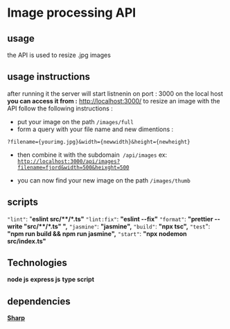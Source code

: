 ﻿# Image processing API
## usage
the API is used to resize  .jpg images

## usage instructions
after running it the server will start listnenin on port : 3000 on the local host 
**you can access it from :**
[http://localhost:3000/](http://localhost:3000/)
to resize an image with the API follow the following instructions :

 - put your image on the path `/images/full`
 - form a query with your file name and new dimentions :
	

  `?filename={yourimg.jpg}&width={newwidth}&height={newheight}` 
  

 - then combine it with the subdomain` /api/images` 
 ex:
 [`http://localhost:3000/api/images?filename=fjord&width=500&heixght=500`](%60http://localhost:3000/api/images?filename=fjord&width=500&heixght=500%60)
 

 - you can now find your new image on the path `/images/thumb`

## scripts
`"lint"`: "**eslint src/\*\*/\*.ts"**
`"lint:fix"`: **"eslint --fix"**
`"format"`: **"prettier --write \"src/\*\*/\*.ts\" ",**
`"jasmine"`: **"jasmine",**
`"build"`: **"npx tsc",**
`"test`": **"npm run build && npm run jasmine",**
`"start"`: **"npx nodemon src/index.ts"**

## Technologies
**node js**
**express js**
**type script**

## dependencies
**[Sharp](https://github.com/lovell/sharp)**

